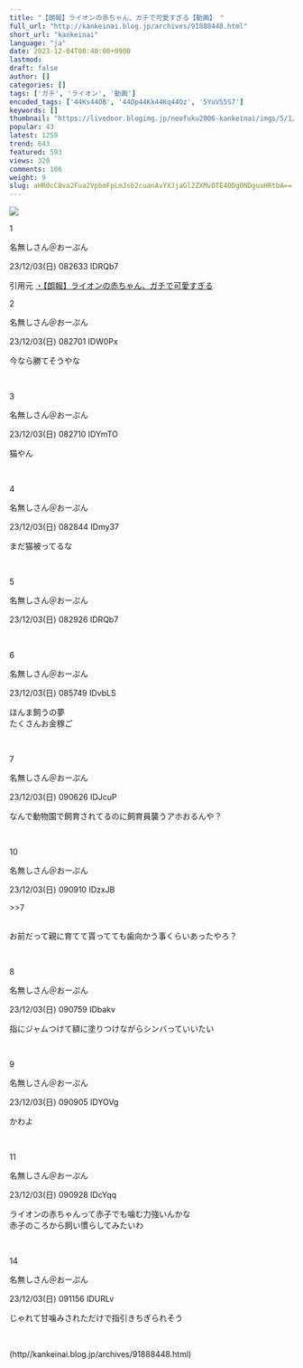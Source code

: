 ```yaml
---
title: "【朗報】ライオンの赤ちゃん、ガチで可愛すぎる【動画】 "
full_url: "http://kankeinai.blog.jp/archives/91888448.html"
short_url: "kankeinai"
language: "ja"
date: 2023-12-04T00:40:00+0900
lastmod: 
draft: false
author: []
categories: []
tags: ['ガチ', 'ライオン', '動画']
encoded_tags: ['44Ks44OB', '44Op44Kk44Kq44Oz', '5YuV55S7']
keywords: []
thumbnail: "https://livedoor.blogimg.jp/neofuku2006-kankeinai/imgs/5/1/519e1490-s.jpg"
popular: 43
latest: 1259
trend: 643
featured: 593
views: 320
comments: 106
weight: 9
slug: aHR0cC8va2Fua2VpbmFpLmJsb2cuanAvYXJjaGl2ZXMvOTE4ODg0NDguaHRtbA==
---
```


![](https://livedoor.blogimg.jp/neofuku2006-kankeinai/imgs/5/1/519e1490-s.jpg)

<div><p class='t_h'>1 <p>名無しさん＠おーぷん</p> <p> 23/12/03(日) 082633 IDRQb7</p></p><p>引用元 <a href='http//2chspa.com/thread/livejupiter/1701559593' target='_blank'>・</a><a href='https//hayabusa.open2ch.net/test/read.cgi/livejupiter/1701559593/' target='_blank'>【朗報】ライオンの赤ちゃん、ガチで可愛すぎる</a></p><p class='t_h'>2 <p>名無しさん＠おーぷん</p> <p> 23/12/03(日) 082701 IDW0Px</p></p> <p class='t_b'> 今なら勝てそうやな</p><br> <p class='t_h'>3 <p>名無しさん＠おーぷん</p> <p> 23/12/03(日) 082710 IDYmTO</p></p> <p class='t_b'> 猫やん </p><br> <p class='t_h'>4 <p>名無しさん＠おーぷん</p> <p> 23/12/03(日) 082844 IDmy37</p></p> <p class='t_b'> まだ猫被ってるな </p><br> <p class='t_h'>5 <p>名無しさん＠おーぷん</p> <p> 23/12/03(日) 082926 IDRQb7</p></p> <br> <p class='t_h'>6 <p>名無しさん＠おーぷん</p> <p> 23/12/03(日) 085749 IDvbLS</p></p> <p class='t_b'> ほんま飼うの夢<br>たくさんお金稼ご </p><br> <p class='t_h'>7 <p>名無しさん＠おーぷん</p> <p> 23/12/03(日) 090626 IDJcuP</p></p> <p class='t_b'> なんで動物園で飼育されてるのに飼育員襲うアホおるんや？ </p><br> <p class='t_h t_i'>10 <p>名無しさん＠おーぷん</p> <p> 23/12/03(日) 090910 IDzxJB</p></p> <p class='t_b t_i'> <p class='anchor'>>>7</p><br>お前だって親に育てて貰ってても歯向かう事くらいあったやろ？ </p><br> <p class='t_h'>8 <p>名無しさん＠おーぷん</p> <p> 23/12/03(日) 090759 IDbakv</p></p> <p class='t_b'> 指にジャムつけて額に塗りつけながらシンバっていいたい </p><br> <p class='t_h'>9 <p>名無しさん＠おーぷん</p> <p> 23/12/03(日) 090905 IDYOVg</p></p> <p class='t_b'> かわよ </p><br> <p class='t_h'>11 <p>名無しさん＠おーぷん</p> <p> 23/12/03(日) 090928 IDcYqq</p></p> <p class='t_b'> ライオンの赤ちゃんって赤子でも噛む力強いんかな<br>赤子のころから飼い慣らしてみたいわ </p><br> <p class='t_h'>14 <p>名無しさん＠おーぷん</p> <p> 23/12/03(日) 091156 IDURLv</p></p> <p class='t_b'> じゃれて甘噛みされただけで指引きちぎられそう </p><br> <img border='0' width='1' height='1' src='https//www14.a8.net/0.gif?a8mat=2BJK9W+3WIBJM+249K+BWGDT' alt=''> </div>

(http//kankeinai.blog.jp/archives/91888448.html)
